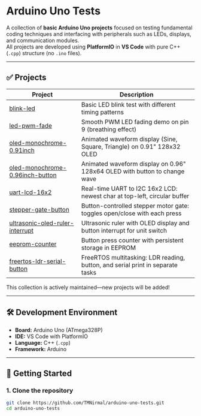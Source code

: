 # Arduino Uno Tests

A collection of **basic Arduino Uno projects** focused on testing fundamental coding techniques and interfacing with peripherals such as LEDs, displays, and communication modules.  
All projects are developed using **PlatformIO** in **VS Code** with pure C++ (`.cpp`) structure (no `.ino` files).

---

## ✅ Projects

| Project                                                             | Description                                                                    |
| ------------------------------------------------------------------- | ------------------------------------------------------------------------------ |
| [blink-led](blink-led/)                                             | Basic LED blink test with different timing patterns                            |
| [led-pwm-fade](led-pwm-fade/)                                       | Smooth PWM LED fading demo on pin 9 (breathing effect)                         |
| [oled-monochrome-0.91inch](oled-monochrome-0.91inch/)               | Animated waveform display (Sine, Square, Triangle) on 0.91" 128x32 OLED        |
| [oled-monochrome-0.96inch-button](oled-monochrome-0.96inch-button/) | Animated waveform display on 0.96" 128x64 OLED with button to change wave      |
| [uart-lcd-16x2](uart-lcd-16x2/)                                     | Real-time UART to I2C 16x2 LCD: newest char at top-left, circular buffer       |
| [stepper-gate-button](stepper-gate-button/)                         | Button-controlled stepper motor gate: toggles open/close with each press       |
| [ultrasonic-oled-ruler-interrupt](ultrasonic-oled-ruler-interrupt/) | Ultrasonic ruler with OLED display and button interrupt for unit switch        |
| [eeprom-counter](eeprom-counter/)                                   | Button press counter with persistent storage in EEPROM                         |
| [freertos-ldr-serial-button](freertos-ldr-serial-button/)           | FreeRTOS multitasking: LDR reading, button, and serial print in separate tasks |

This collection is actively maintained—new projects will be added!

---

## 🛠️ Development Environment

- **Board:** Arduino Uno (ATmega328P)
- **IDE:** VS Code with PlatformIO
- **Language:** C++ (`.cpp`)
- **Framework:** Arduino

---

## 🚀 Getting Started

### 1. Clone the repository

```bash
git clone https://github.com/TMNirmal/arduino-uno-tests.git
cd arduino-uno-tests
```
